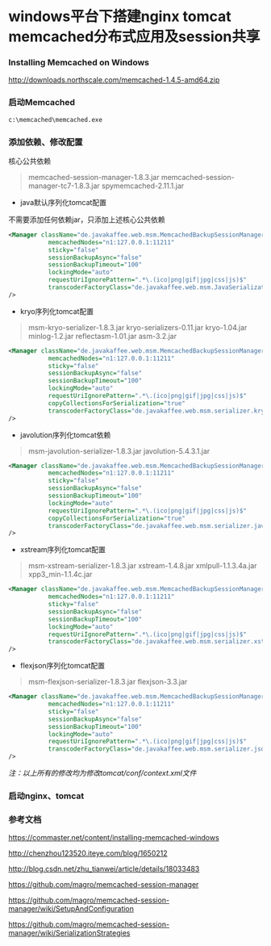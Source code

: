 # windows平台下搭建nginx tomcat memcached分布式应用及session共享

### Installing Memcached on Windows

http://downloads.northscale.com/memcached-1.4.5-amd64.zip

### 启动Memcached

```bash
c:\memcached\memcached.exe
```
### 添加依赖、修改配置

核心公共依赖

> memcached-session-manager-1.8.3.jar
> memcached-session-manager-tc7-1.8.3.jar
> spymemcached-2.11.1.jar

* java默认序列化tomcat配置

不需要添加任何依赖jar，只添加上述核心公共依赖

```xml
<Manager className="de.javakaffee.web.msm.MemcachedBackupSessionManager"
           memcachedNodes="n1:127.0.0.1:11211"
           sticky="false"
           sessionBackupAsync="false"
		   sessionBackupTimeout="100"
           lockingMode="auto"
           requestUriIgnorePattern=".*\.(ico|png|gif|jpg|css|js)$"
           transcoderFactoryClass="de.javakaffee.web.msm.JavaSerializationTranscoderFactory"
/>
```
* kryo序列化tomcat配置

> msm-kryo-serializer-1.8.3.jar
> kryo-serializers-0.11.jar
> kryo-1.04.jar
> minlog-1.2.jar
> reflectasm-1.01.jar
> asm-3.2.jar

```xml
<Manager className="de.javakaffee.web.msm.MemcachedBackupSessionManager"
           memcachedNodes="n1:127.0.0.1:11211"
           sticky="false"
           sessionBackupAsync="false"
		   sessionBackupTimeout="100"
           lockingMode="auto"
           requestUriIgnorePattern=".*\.(ico|png|gif|jpg|css|js)$"
		   copyCollectionsForSerialization="true"
           transcoderFactoryClass="de.javakaffee.web.msm.serializer.kryo.KryoTranscoderFactory"
/>
```
* javolution序列化tomcat依赖

> msm-javolution-serializer-1.8.3.jar
> javolution-5.4.3.1.jar

```xml
<Manager className="de.javakaffee.web.msm.MemcachedBackupSessionManager"
           memcachedNodes="n1:127.0.0.1:11211"
           sticky="false"
           sessionBackupAsync="false"
		   sessionBackupTimeout="100"
           lockingMode="auto"
           requestUriIgnorePattern=".*\.(ico|png|gif|jpg|css|js)$"
		   copyCollectionsForSerialization="true"
           transcoderFactoryClass="de.javakaffee.web.msm.serializer.javolution.JavolutionTranscoderFactory"
/>
```
* xstream序列化tomcat配置

> msm-xstream-serializer-1.8.3.jar
> xstream-1.4.8.jar
> xmlpull-1.1.3.4a.jar
> xpp3_min-1.1.4c.jar

```xml
<Manager className="de.javakaffee.web.msm.MemcachedBackupSessionManager"
           memcachedNodes="n1:127.0.0.1:11211"
           sticky="false"
           sessionBackupAsync="false"
		   sessionBackupTimeout="100"
           lockingMode="auto"
           requestUriIgnorePattern=".*\.(ico|png|gif|jpg|css|js)$"
           transcoderFactoryClass="de.javakaffee.web.msm.serializer.xstream.XStreamTranscoderFactory"
/>
```
* flexjson序列化tomcat配置

> msm-flexjson-serializer-1.8.3.jar
> flexjson-3.3.jar

```xml
<Manager className="de.javakaffee.web.msm.MemcachedBackupSessionManager"
           memcachedNodes="n1:127.0.0.1:11211"
           sticky="false"
           sessionBackupAsync="false"
		   sessionBackupTimeout="100"
           lockingMode="auto"
           requestUriIgnorePattern=".*\.(ico|png|gif|jpg|css|js)$"
           transcoderFactoryClass="de.javakaffee.web.msm.serializer.json.JSONTranscoderFactory"
/>
```

*注：以上所有的修改均为修改tomcat/conf/context.xml文件* 

### 启动nginx、tomcat

### 参考文档

https://commaster.net/content/installing-memcached-windows

http://chenzhou123520.iteye.com/blog/1650212

http://blog.csdn.net/zhu_tianwei/article/details/18033483

https://github.com/magro/memcached-session-manager

https://github.com/magro/memcached-session-manager/wiki/SetupAndConfiguration

https://github.com/magro/memcached-session-manager/wiki/SerializationStrategies